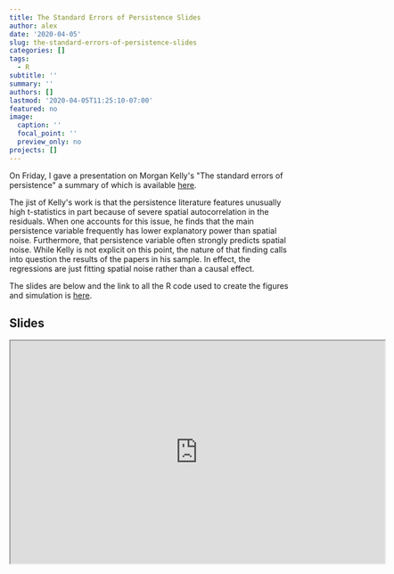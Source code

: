 ```yaml
---
title: The Standard Errors of Persistence Slides
author: alex
date: '2020-04-05'
slug: the-standard-errors-of-persistence-slides
categories: []
tags:
  - R
subtitle: ''
summary: ''
authors: []
lastmod: '2020-04-05T11:25:10-07:00'
featured: no
image:
  caption: ''
  focal_point: ''
  preview_only: no
projects: []
---
```


On Friday, I gave a presentation on Morgan Kelly's "The standard errors of persistence" a summary of which is available [here](https://voxeu.org/article/standard-errors-persistence). 

The jist of Kelly's work is that the persistence literature features unusually high t-statistics in part because of severe spatial autocorrelation in the residuals. When one accounts for this issue, he finds that the main persistence variable frequently has lower explanatory power than spatial noise. Furthermore, that persistence variable often strongly predicts spatial noise. While Kelly is not explicit on this point, the nature of that finding calls into question the results of the papers in his sample. In effect, the regressions are just fitting spatial noise rather than a causal effect. 

The slides are below and the link to all the R code used to create the figures and simulation is [here](https://gist.github.com/asteves/a0da514367e6183aa19983a5db178509). 

## Slides 

<iframe src="https://alexstephenson.me/slides/kelly.html#1" width="672" height="400px"></iframe>
